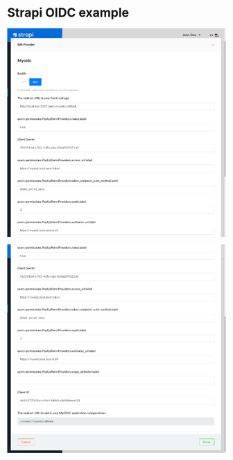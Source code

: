 # Strapi OIDC example

![The new provider is successfully available in http://localhost:1337/admin (1)](Screenshot-Strapi-Roles_Permissions-1.png "The new provider is successfully available in http://localhost:1337/admin (1)")

![The new provider is successfully available in http://localhost:1337/admin (2)](Screenshot-Strapi-Roles_Permissions-2.png "The new provider is successfully available in http://localhost:1337/admin (2)")


